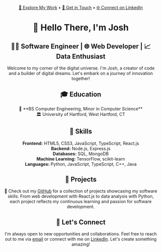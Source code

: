 <!-- Header Section -->
<p align="center">
  <a href="https://jmenzies722.github.io/Menzies-Portfolio/port.html" target="_blank">🚀 Explore My Work</a> •
  <a href="mailto:jmenzies722@gmail.com">📧 Get in Touch</a> •
  <a href="https://linkedin.com/in/josh-m123456" target="_blank">🌐 Connect on LinkedIn</a>
</p>

<h1 align="center">👋 Hello There, I'm Josh</h1>

<h2 align="center">👨‍💻 Software Engineer | 🌐 Web Developer | 📈 Data Enthusiast</h2>

<p align="center">Welcome to my corner of the digital universe. I'm Josh, a creator of code and a builder of digital dreams. Let's embark on a journey of innovation together!</p>
<!-- Education Section -->
<h2 align="center">🎓 Education</h2>

<p align="center">📜 **BS Computer Engineering, Minor in Computer Science**<br>🏛️ University of Hartford, West Hartford, CT</p>

<!-- Skills Section -->
<h2 align="center">🧠 Skills</h2>

<p align="center">
  <b>Frontend:</b> HTML5, CSS3, JavaScript, TypeScript, React.js<br>
  <b>Backend:</b> Node.js, Express.js<br>
  <b>Databases:</b> SQL, MongoDB<br>
  <b>Machine Learning:</b> TensorFlow, scikit-learn<br>
  <b>Languages:</b> Python, JavaScript, TypeScript, C++, Java
</p>

<!-- Projects Section -->
<h2 align="center">🔋 Projects</h2>

<p align="center">
  🚀 Check out my <a href="https://github.com/jmenzies722">GitHub</a> for a collection of projects showcasing my software skills. From web development with React.js to data analysis with Python, each project reflects my continuous learning and passion for software development.
</p>

<!-- Contact Section -->
<h2 align="center">📱 Let's Connect</h2>

<p align="center">I'm always open to new opportunities and collaborations. Feel free to reach out to me via <a href="mailto:jmenzies722@gmail.com">email</a> or connect with me on <a href="https://linkedin.com/in/josh-m123456">LinkedIn</a>. Let's create something amazing!</p>

